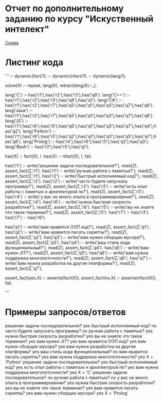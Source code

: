 # Отчет по дополнительному заданию по курсу "Искуственный интелект"

[Схема](https://github.com/poisoned-monkey/AI_additional/blob/main/ES_AI.jpg)

# Листинг кода

'''
:- dynamic(fact/1).
:- dynamic(nfact/1).
:- dynamic(lang/1).

solve(X) :- repeat, lang(X), retract(lang(X):-_).

lang('C') :- has('r1'),has('r2'),has('r3'),has('q6').
lang('C++') :- has('r1'),has('r2'),has('r3'),has('q6'),has('q1').
lang('C#') :- has('r1'),has('r2'),has('r7'),has('q5'),has('q1'),has('q3'),has('q7'),has('q6').
lang('Java') :- has('r1'),has('r2'),has('r7'),has('q5'),has('q1'),has('q3'),has('q7'),has('q6').
lang('JS') :- has('r1'),has('r6'),has('r5'),has('q5'),has('q1'),has('q3'),has('q7'),has('q4'),has('q2').
lang('Python') :- has('r1'),has('r6'),has('r5'),has('q2'),has('q1'),has('q3'),has('q5'),has('q7'),has('q6').
lang('Prolog') :- has('r4'),has('r6'),has('r5'),has('q2'),has('q3').
lang('Bash') :- has('r3'),has('r5'),has('q1').

has(X) :- fact(X), !.
has(X) :- nfact(X), !, fail.

has('r1') :- write('решение задачи последовательное?'), read(Z),
    assert_fact(Z,'r1').
has('r1') :- write('ручная работа с памятью?'), read(Z),
    assert_fact(Z,'r1').
has('r2') :- write('быстрый исполняемый код?'), read(Z),
    assert_fact(Z,'r2').
has('r2') :- write('часто будете запускать программу?'), read(Z),
    assert_fact(Z,'r2').
has('r3') :- write('есть опыт работы с памятью и архитектурой пк?'), read(Z),
    assert_fact(Z,'r3').
has('r4') :- write('у вас не много опыта в программировании?'), read(Z),
    assert_fact(Z,'r4').
has('r6') :- write('нужна быстрая скорость разработки?'), read(Z),
    assert_fact(Z,'r6').
has('r5') :- write('вы не знаете что такое терминал?'), read(Z),
    assert_fact(Z,'r5').
has('r7') :- has('r3').
has('r7') :- has('r6').

has('q1') :- write('вам нравится ООП код?'), read(Z),
    assert_fact(Z,'q1').
has('q2') :- write('вам нравится писать скрипты?'), read(Z),
    assert_fact(Z,'q2').
has('q3') :- write('вам нужен сборщик мусора?'), read(Z),
    assert_fact(Z,'q3').
has('q4') :- write('ваш стиль кода функциональный?'), read(Z),
    assert_fact(Z,'q4').
has('q5') :- write('вам нужен JIT?'), read(Z),
    assert_fact(Z,'q5').
has('q6') :- write('вам нужна поддержка многопоточности?'), read(Z),
    assert_fact(Z,'q6').
has('q7') :- write('вам нужна разработка на другие платформы?'), read(Z),
    assert_fact(Z,'q7').

assert_fact(yes,X) :- asserta(fact(X)).
assert_fact(no,X) :- asserta(nfact(X)), fail.

'''

# Примеры запросов/ответов

решение задачи последовательное?
yes
быстрый исполняемый код?
no
часто будете запускать программу?
no
ручная работа с памятью?
yes
нужна быстрая скорость разработки?
yes
вы не знаете что такое терминал?
yes
вам нужен JIT?
yes
вам нравится ООП код?
yes
вам нужен сборщик мусора?
yes
вам нужна разработка на другие платформы?
yes
ваш стиль кода функциональный?
no
вам нравится писать скрипты?
yes
вам нужна поддержка многопоточности?
yes
X = 'Python'
решение задачи последовательное?
yes
быстрый исполняемый код?
yes
есть опыт работы с памятью и архитектурой пк?
yes
вам нужна поддержка многопоточности?
yes
X = 'C'
решение задачи последовательное?
no
ручная работа с памятью?
no
у вас не много опыта в программировании?
yes
нужна быстрая скорость разработки?
yes
вы не знаете что такое терминал?
yes
вам нравится писать скрипты?
yes
вам нужен сборщик мусора?
yes
X = 'Prolog'

